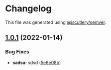 # Changelog

This file was generated using [@jscutlery/semver](https://github.com/jscutlery/semver).

## [1.0.1](https://github.com/Patrick1982/nx/compare/api-product-service-1.0.0...api-product-service-1.0.1) (2022-01-14)


### Bug Fixes

* **sadsa:** sdsd ([5e6e08b](https://github.com/Patrick1982/nx/commit/5e6e08b4c83bcca85dee52cf0ffb5e24af6825a3))
